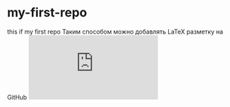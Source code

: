 # my-first-repo
this if my first repo
Таким способом можно добавлять LaTeX разметку на GitHub
![equation](https://latex.codecogs.com/gif.latex?a%5E%7B2%7D)
